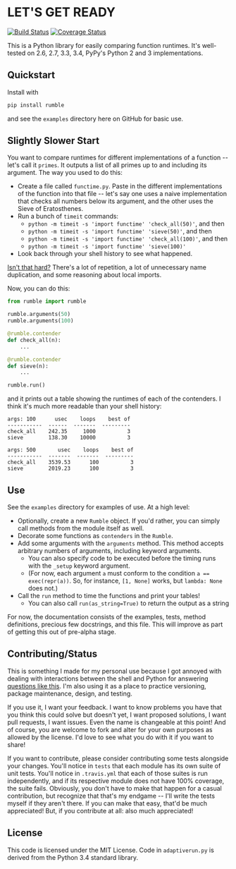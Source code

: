 # LET'S GET READY

[![Build Status](https://travis-ci.org/mambocab/rumble.svg?branch=master)](https://travis-ci.org/mambocab/rumble)
[![Coverage Status](https://img.shields.io/coveralls/mambocab/rumble.svg)](https://coveralls.io/r/mambocab/rumble?branch=master)

This is a Python library for easily comparing function runtimes. It's well-tested on 2.6, 2.7, 3.3, 3.4, PyPy's Python 2 and 3 implementations. 

## Quickstart

Install with

```sh
pip install rumble
```

and see the `examples` directory here on GitHub for basic use.

## Slightly Slower Start

You want to compare runtimes for different implementations of a function -- let's call it `primes`. It outputs a list of all primes up to and including its argument. The way you used to do this:

- Create a file called `functime.py`. Paste in the different implementations of the function into that file -- let's say one uses a naive implementation that checks all numbers below its argument, and the other uses the Sieve of Eratosthenes.
- Run a bunch of `timeit` commands:
    - `python -m timeit -s 'import functime' 'check_all(50)'`, and then
    - `python -m timeit -s 'import functime' 'sieve(50)'`, and then
    - `python -m timeit -s 'import functime' 'check_all(100)'`, and then
    - `python -m timeit -s 'import functime' 'sieve(100)'`
- Look back through your shell history to see what happened.

[Isn't that hard?](http://www.buzzfeed.com/julianbrand/40-gifs-of-stupid-infomercial-people-6eof) There's a lot of repetition, a lot of unnecessary name duplication, and some reasoning about local imports.

Now, you can do this:

```python
from rumble import rumble

rumble.arguments(50)
rumble.arguments(100)

@rumble.contender
def check_all(n):
    ...

@rumble.contender
def sieve(n):
    ...

rumble.run()
```

and it prints out a table showing the runtimes of each of the contenders. I think it's much more readable than your shell history:

```
args: 100      usec    loops    best of
-----------  ------  -------  ---------
check_all    242.35     1000          3
sieve        138.30    10000          3

args: 500       usec    loops    best of
-----------  -------  -------  ---------
check_all    3539.53      100          3
sieve        2019.23      100          3
```

## Use

See the `examples` directory for examples of use. At a high level:

- Optionally, create a new `Rumble` object. If you'd rather, you can simply call methods from the module itself as well.
- Decorate some functions as `contenders` in the `Rumble`.
- Add some arguments with the `arguments` method. This method accepts arbitrary numbers of arguments, including keyword arguments.
    - You can also specify code to be executed before the timing runs with the `_setup` keyword argument.
    - (For now, each argument `a` must conform to the condition `a == exec(repr(a))`. So, for instance, `[1, None]` works, but `lambda: None` does not.)
- Call the `run` method to time the functions and print your tables!
    - You can also call `run(as_string=True)` to return the output as a string

For now, the documentation consists of the examples, tests, method definitions, precious few docstrings, and this file. This will improve as part of getting this out of pre-alpha stage.

## Contributing/Status

This is something I made for my personal use because I got annoyed with dealing with interactions between the shell and Python for answering [questions like this](http://stackoverflow.com/questions/25880329/why-is-this-slicing-code-faster-than-more-procedural-code). I'm also using it as a place to practice versioning, package maintenance, design, and testing.

If you use it, I want your feedback. I want to know problems you have that you think this could solve but doesn't yet, I want proposed solutions, I want pull requests, I want issues. Even the name is changeable at this point! And of course, you are welcome to fork and alter for your own purposes as allowed by the license. I'd love to see what you do with it if you want to share!

If you want to contribute, please consider contributing some tests alongside your changes. You'll notice in `tests` that each module has its own suite of unit tests. You'll notice in `.travis.yml` that each of those suites is run independently, and if its respective module does not have 100% coverage, the suite fails. Obviously, you don't have to make that happen for a casual contribution, but recognize that that's my endgame -- I'll write the tests myself if they aren't there. If you can make that easy, that'd be much appreciated! But, if you contribute at all: also much appreciated!

## License

This code is licensed under the MIT License. Code in `adaptiverun.py` is derived from the Python 3.4 standard library.
